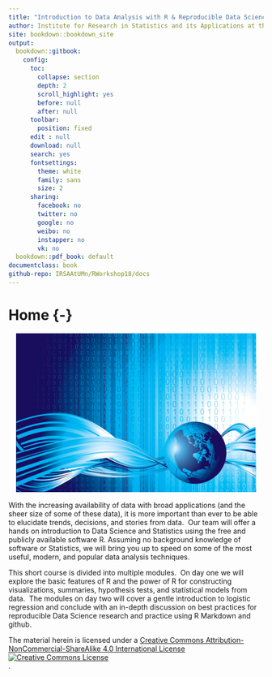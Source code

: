 ```yaml
--- 
title: "Introduction to Data Analysis with R & Reproducible Data Science"
author: Institute for Research in Statistics and its Applications at the University of Minnesota
site: bookdown::bookdown_site
output: 
  bookdown::gitbook:
    config:
      toc:
        collapse: section
        depth: 2
        scroll_highlight: yes
        before: null
        after: null
      toolbar:
        position: fixed
      edit : null
      download: null
      search: yes
      fontsettings:
        theme: white
        family: sans
        size: 2
      sharing:
        facebook: no
        twitter: no
        google: no
        weibo: no
        instapper: no
        vk: no  
  bookdown::pdf_book: default
documentclass: book
github-repo: IRSAAtUMn/RWorkshop18/docs
---
```





#  Home {-}





<center>
<div class="image">
<img src="images/data-transfer-vector.jpg" style="width: 475px"/>
</div>
</center>

With the increasing availability of data with broad applications (and the sheer size of some of these data), it is more important than ever to be able to elucidate trends, decisions, and stories from data.  Our team will offer a hands on introduction to Data Science and Statistics using the free and publicly available software R. Assuming no background knowledge of software or Statistics, we will bring you up to speed on some of the most useful, modern, and popular data analysis techniques.

This short course is divided into multiple modules.  On day one we will explore the basic features of R and the power of R for constructing visualizations, summaries, hypothesis tests, and statistical models from data.  The modules on day two will cover a gentle introduction to logistic regression and conclude with an in-depth discussion on best practices for reproducible Data Science research and practice using R Markdown and github.

The material herein is licensed under a <a rel="license" href="http://creativecommons.org/licenses/by-nc-sa/4.0/">Creative Commons Attribution-NonCommercial-ShareAlike 4.0 International License<br /><img alt="Creative Commons License" style="border-width:0" src="https://i.creativecommons.org/l/by-nc-sa/4.0/88x31.png" /></a><br /></a>.
<br>

